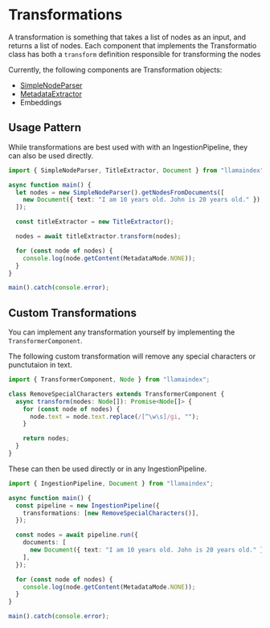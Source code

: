 # Transformations

A transformation is something that takes a list of nodes as an input, and returns a list of nodes. Each component that implements the Transformatio class has both a `transform` definition responsible for transforming the nodes

Currently, the following components are Transformation objects:

- [SimpleNodeParser](../../api/classes/SimpleNodeParser.md)
- [MetadataExtractor](../documents_and_nodes/metadata_extraction.md)
- Embeddings

## Usage Pattern

While transformations are best used with with an IngestionPipeline, they can also be used directly.

```ts
import { SimpleNodeParser, TitleExtractor, Document } from "llamaindex";

async function main() {
  let nodes = new SimpleNodeParser().getNodesFromDocuments([
    new Document({ text: "I am 10 years old. John is 20 years old." }),
  ]);

  const titleExtractor = new TitleExtractor();

  nodes = await titleExtractor.transform(nodes);

  for (const node of nodes) {
    console.log(node.getContent(MetadataMode.NONE));
  }
}

main().catch(console.error);
```

## Custom Transformations

You can implement any transformation yourself by implementing the `TransformerComponent`.

The following custom transformation will remove any special characters or punctutaion in text.

```ts
import { TransformerComponent, Node } from "llamaindex";

class RemoveSpecialCharacters extends TransformerComponent {
  async transform(nodes: Node[]): Promise<Node[]> {
    for (const node of nodes) {
      node.text = node.text.replace(/[^\w\s]/gi, "");
    }

    return nodes;
  }
}
```

These can then be used directly or in any IngestionPipeline.

```ts
import { IngestionPipeline, Document } from "llamaindex";

async function main() {
  const pipeline = new IngestionPipeline({
    transformations: [new RemoveSpecialCharacters()],
  });

  const nodes = await pipeline.run({
    documents: [
      new Document({ text: "I am 10 years old. John is 20 years old." }),
    ],
  });

  for (const node of nodes) {
    console.log(node.getContent(MetadataMode.NONE));
  }
}

main().catch(console.error);
```
